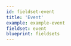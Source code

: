 ```yaml
---
id: fieldset-event
title: 'Event'
example: example-event
fieldset: event
blueprint: fieldsets
---
```

